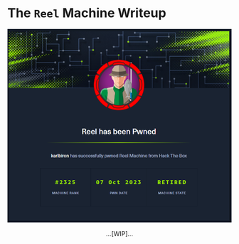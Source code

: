 # The `Reel` Machine Writeup

![reel_pwned](/assets/reel_pwned.png)

<p align="center">
...[WIP]...
</p>
